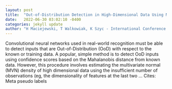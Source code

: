 ```yaml
---
layout: post
title:  "Out-of-Distribution Detection in High-Dimensional Data Using Mahalanobis Distance-Critical Analysis"
date:   2022-06-30 03:02:10 -0400
categories: jekyll update
author: "H Maciejewski, T Walkowiak, K Szyc - International Conference on Computational …, 2022"
---
```

Convolutional neural networks used in real-world recognition must be able to detect inputs that are Out-of-Distribution (OoD) with respect to the known or training data. A popular, simple method is to detect OoD inputs using confidence scores based on the Mahalanobis distance from known data. However, this procedure involves estimating the multivariate normal (MVN) density of high dimensional data using the insufficient number of observations (eg, the dimensionality of features at the last two …
Cites: ‪Meta pseudo labels‬  